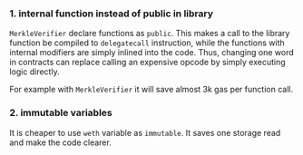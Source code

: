 ### 1. internal function instead of public in library

`MerkleVerifier` declare functions as `public`. This makes a call to the library function be compiled to `delegatecall` instruction, while the functions with internal modifiers are simply inlined into the code. Thus, changing one word in contracts can replace calling an expensive opcode by simply executing logic directly. 

For example with `MerkleVerifier` it will save almost 3k gas per function call.

### 2. immutable variables

It is cheaper to use `weth` variable as `immutable`. It saves one storage read and make the code clearer.


